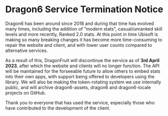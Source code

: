 # Dragon6 Service Termination Notice

Dragon6 has been around since 2018 and during that time has evolved many times, including the addition of "modern stats", casual/unranked skill levels and more recently, Ranked 2.0 stats. At this point in time Ubisoft is making so many breaking changes it has become more time-consuming to repair the website and client, and with lower user counts compared to alternative services.

As a result of this, DragonFruit will discontinue the service as of **3rd April 2023**, after which the website and clients will no longer function. The API will be maintained for the forseeable future to allow others to embed stats into their own apps, with support being offered to developers using the library. We will also be making the token-rotating system we use internally public, and will archive dragon6-assets, dragon6 and dragon6-locale projects on GitHub.

Thank you to everyone that has used the service, especially those who have contributed to the development of the client.